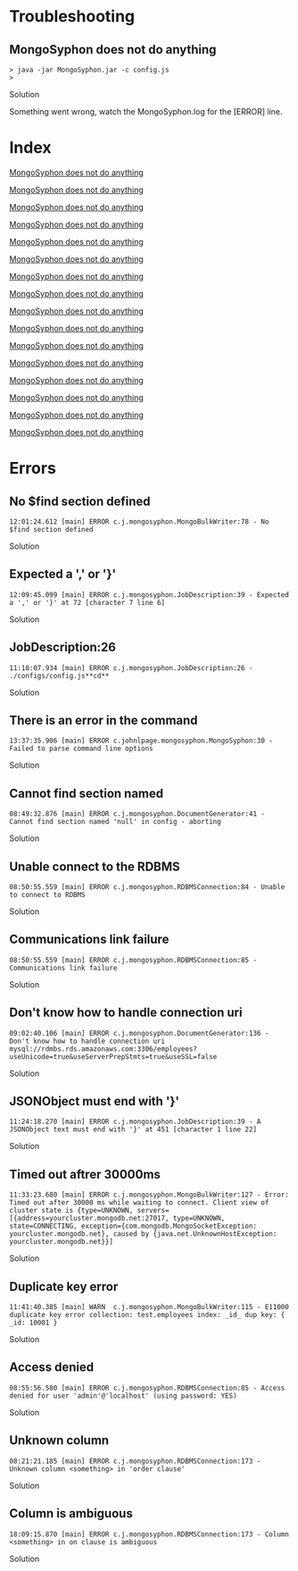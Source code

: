 # Troubleshooting

## MongoSyphon does not do anything

```
> java -jar MongoSyphon.jar -c config.js
> 
```

Solution

Something went wrong, watch the MongoSyphon.log for the [ERROR] line.

# Index

[MongoSyphon does not do anything](#MongoSyphon-does-not-do-anything)

[MongoSyphon does not do anything](#MongoSyphon-does-not-do-anything)

[MongoSyphon does not do anything](#MongoSyphon-does-not-do-anything)

[MongoSyphon does not do anything](#MongoSyphon-does-not-do-anything)

[MongoSyphon does not do anything](#MongoSyphon-does-not-do-anything)

[MongoSyphon does not do anything](#MongoSyphon-does-not-do-anything)

[MongoSyphon does not do anything](#MongoSyphon-does-not-do-anything)

[MongoSyphon does not do anything](#MongoSyphon-does-not-do-anything)

[MongoSyphon does not do anything](#MongoSyphon-does-not-do-anything)

[MongoSyphon does not do anything](#MongoSyphon-does-not-do-anything)

[MongoSyphon does not do anything](#MongoSyphon-does-not-do-anything)

[MongoSyphon does not do anything](#MongoSyphon-does-not-do-anything)

[MongoSyphon does not do anything](#MongoSyphon-does-not-do-anything)

[MongoSyphon does not do anything](#MongoSyphon-does-not-do-anything)

[MongoSyphon does not do anything](#MongoSyphon-does-not-do-anything)

[MongoSyphon does not do anything](#MongoSyphon-does-not-do-anything)

# Errors

## No $find section defined
```
12:01:24.612 [main] ERROR c.j.mongosyphon.MongoBulkWriter:78 - No $find section defined
```
Solution
## Expected a ',' or '}'
```
12:09:45.099 [main] ERROR c.j.mongosyphon.JobDescription:39 - Expected a ',' or '}' at 72 [character 7 line 6]
```
Solution
## JobDescription:26
```
11:18:07.934 [main] ERROR c.j.mongosyphon.JobDescription:26 - ./configs/config.js**cd**
```
Solution
## There is an error in the command
```
13:37:35.906 [main] ERROR c.johnlpage.mongosyphon.MongoSyphon:30 - Failed to parse command line options
```
Solution
## Cannot find section named
```
08:49:32.876 [main] ERROR c.j.mongosyphon.DocumentGenerator:41 - Cannot find section named 'null' in config - aborting
```
Solution
## Unable connect to the RDBMS
```
08:50:55.559 [main] ERROR c.j.mongosyphon.RDBMSConnection:84 - Unable to connect to RDBMS
```
Solution
## Communications link failure
```
08:50:55.559 [main] ERROR c.j.mongosyphon.RDBMSConnection:85 - Communications link failure
```
Solution
## Don't know how to handle connection uri
```
09:02:40.106 [main] ERROR c.j.mongosyphon.DocumentGenerator:136 - Don't know how to handle connection uri mysql://rdmbs.rds.amazonaws.com:3306/employees?useUnicode=true&useServerPrepStmts=true&useSSL=false
```
Solution
## JSONObject must end with '}'
```
11:24:18.270 [main] ERROR c.j.mongosyphon.JobDescription:39 - A JSONObject text must end with '}' at 451 [character 1 line 22]
```
Solution
## Timed out aftrer 30000ms
```
11:33:23.680 [main] ERROR c.j.mongosyphon.MongoBulkWriter:127 - Error: Timed out after 30000 ms while waiting to connect. Client view of cluster state is {type=UNKNOWN, servers=[{address=yourcluster.mongodb.net:27017, type=UNKNOWN, state=CONNECTING, exception={com.mongodb.MongoSocketException: yourcluster.mongodb.net}, caused by {java.net.UnknownHostException: yourcluster.mongodb.net}}]
```
Solution
## Duplicate key error
```
11:41:40.385 [main] WARN  c.j.mongosyphon.MongoBulkWriter:115 - E11000 duplicate key error collection: test.employees index: _id_ dup key: { _id: 10001 }
```
Solution
## Access denied
```
08:55:56.580 [main] ERROR c.j.mongosyphon.RDBMSConnection:85 - Access denied for user 'admin'@'localhost' (using password: YES)
```
Solution
## Unknown column
```
08:21:21.185 [main] ERROR c.j.mongosyphon.RDBMSConnection:173 - Unknown column <something> in 'order clause'
```
Solution
## Column is ambiguous
```
18:09:15.870 [main] ERROR c.j.mongosyphon.RDBMSConnection:173 - Column <something> in on clause is ambiguous
```
Solution
